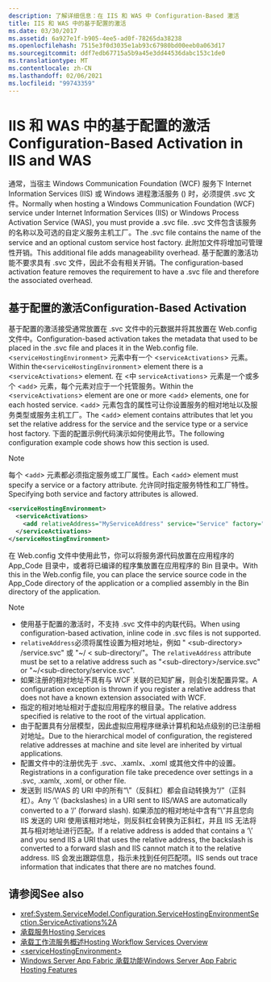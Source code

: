 ```yaml
---
description: 了解详细信息：在 IIS 和 WAS 中 Configuration-Based 激活
title: IIS 和 WAS 中的基于配置的激活
ms.date: 03/30/2017
ms.assetid: 6a927e1f-b905-4ee5-ad0f-78265da38238
ms.openlocfilehash: 7515e3f0d3035e1ab93c67980bd00eeb0a063d17
ms.sourcegitcommit: ddf7edb67715a5b9a45e3dd44536dabc153c1de0
ms.translationtype: MT
ms.contentlocale: zh-CN
ms.lasthandoff: 02/06/2021
ms.locfileid: "99743359"
---
```

# <a name="configuration-based-activation-in-iis-and-was"></a><span data-ttu-id="10394-103">IIS 和 WAS 中的基于配置的激活</span><span class="sxs-lookup"><span data-stu-id="10394-103">Configuration-Based Activation in IIS and WAS</span></span>

<span data-ttu-id="10394-104">通常，当宿主 Windows Communication Foundation (WCF) 服务下 Internet Information Services (IIS) 或 Windows 进程激活服务 () 时，必须提供 .svc 文件。</span><span class="sxs-lookup"><span data-stu-id="10394-104">Normally when hosting a Windows Communication Foundation (WCF) service under Internet Information Services (IIS) or Windows Process Activation Service (WAS), you must provide a .svc file.</span></span> <span data-ttu-id="10394-105">.svc 文件包含该服务的名称以及可选的自定义服务主机工厂。</span><span class="sxs-lookup"><span data-stu-id="10394-105">The .svc file contains the name of the service and an optional custom service host factory.</span></span> <span data-ttu-id="10394-106">此附加文件将增加可管理性开销。</span><span class="sxs-lookup"><span data-stu-id="10394-106">This additional file adds manageability overhead.</span></span> <span data-ttu-id="10394-107">基于配置的激活功能不要求具有 .svc 文件，因此不会有相关开销。</span><span class="sxs-lookup"><span data-stu-id="10394-107">The configuration-based activation feature removes the requirement to have a .svc file and therefore the associated overhead.</span></span>

## <a name="configuration-based-activation"></a><span data-ttu-id="10394-108">基于配置的激活</span><span class="sxs-lookup"><span data-stu-id="10394-108">Configuration-Based Activation</span></span>

<span data-ttu-id="10394-109">基于配置的激活接受通常放置在 .svc 文件中的元数据并将其放置在 Web.config 文件中。</span><span class="sxs-lookup"><span data-stu-id="10394-109">Configuration-based activation takes the metadata that used to be placed in the .svc file and places it in the Web.config file.</span></span> <span data-ttu-id="10394-110"><`serviceHostingEnvironment`> 元素中有一个 <`serviceActivations`> 元素。</span><span class="sxs-lookup"><span data-stu-id="10394-110">Within the<`serviceHostingEnvironment`> element there is a <`serviceActivations`> element.</span></span> <span data-ttu-id="10394-111">在 <中 `serviceActivations`> 元素是一个或多个 <`add`> 元素，每个元素对应于一个托管服务。</span><span class="sxs-lookup"><span data-stu-id="10394-111">Within the <`serviceActivations`> element are one or more <`add`> elements, one for each hosted service.</span></span> <span data-ttu-id="10394-112"><`add`> 元素包含的属性可让你设置服务的相对地址以及服务类型或服务主机工厂。</span><span class="sxs-lookup"><span data-stu-id="10394-112">The <`add`> element contains attributes that let you set the relative address for the service and the service type or a service host factory.</span></span> <span data-ttu-id="10394-113">下面的配置示例代码演示如何使用此节。</span><span class="sxs-lookup"><span data-stu-id="10394-113">The following configuration example code shows how this section is used.</span></span>

> [!NOTE]
> <span data-ttu-id="10394-114">每个 <`add`> 元素都必须指定服务或工厂属性。</span><span class="sxs-lookup"><span data-stu-id="10394-114">Each <`add`> element must specify a service or a factory attribute.</span></span> <span data-ttu-id="10394-115">允许同时指定服务特性和工厂特性。</span><span class="sxs-lookup"><span data-stu-id="10394-115">Specifying both service and factory attributes is allowed.</span></span>

```xml
<serviceHostingEnvironment>
  <serviceActivations>
    <add relativeAddress="MyServiceAddress" service="Service" factory="MyServiceHostFactory"/>
  </serviceActivations>
</serviceHostingEnvironment>
```

 <span data-ttu-id="10394-116">在 Web.config 文件中使用此节，你可以将服务源代码放置在应用程序的 App_Code 目录中，或者将已编译的程序集放置在应用程序的 Bin 目录中。</span><span class="sxs-lookup"><span data-stu-id="10394-116">With this in the Web.config file, you can place the service source code in the App_Code directory of the application or a complied assembly in the Bin directory of the application.</span></span>

> [!NOTE]
>
> - <span data-ttu-id="10394-117">使用基于配置的激活时，不支持 .svc 文件中的内联代码。</span><span class="sxs-lookup"><span data-stu-id="10394-117">When using configuration-based activation, inline code in .svc files is not supported.</span></span>
> - <span data-ttu-id="10394-118">`relativeAddress`必须将属性设置为相对地址，例如 " \<sub-directory> /service.svc" 或 "~/ \< sub-directory/"。</span><span class="sxs-lookup"><span data-stu-id="10394-118">The `relativeAddress` attribute must be set to a relative address such as "\<sub-directory>/service.svc" or "~/\<sub-directory/service.svc".</span></span>
> - <span data-ttu-id="10394-119">如果注册的相对地址不具有与 WCF 关联的已知扩展，则会引发配置异常。</span><span class="sxs-lookup"><span data-stu-id="10394-119">A configuration exception is thrown if you register a relative address that does not have a known extension associated with WCF.</span></span>
> - <span data-ttu-id="10394-120">指定的相对地址相对于虚拟应用程序的根目录。</span><span class="sxs-lookup"><span data-stu-id="10394-120">The relative address specified is relative to the root of the virtual application.</span></span>
> - <span data-ttu-id="10394-121">由于配置具有分层模型，因此虚拟应用程序继承计算机和站点级别的已注册相对地址。</span><span class="sxs-lookup"><span data-stu-id="10394-121">Due to the hierarchical model of configuration, the registered relative addresses at machine and site level are inherited by virtual applications.</span></span>
> - <span data-ttu-id="10394-122">配置文件中的注册优先于 .svc、.xamlx、.xoml 或其他文件中的设置。</span><span class="sxs-lookup"><span data-stu-id="10394-122">Registrations in a configuration file take precedence over settings in a .svc, .xamlx, .xoml, or other file.</span></span>
> - <span data-ttu-id="10394-123">发送到 IIS/WAS 的 URI 中的所有“\”（反斜杠）都会自动转换为“/”（正斜杠）。</span><span class="sxs-lookup"><span data-stu-id="10394-123">Any ‘\’ (backslashes) in a URI sent to IIS/WAS are automatically converted to a ‘/’ (forward slash).</span></span> <span data-ttu-id="10394-124">如果添加的相对地址中含有“\”并且您向 IIS 发送的 URI 使用该相对地址，则反斜杠会转换为正斜杠，并且 IIS 无法将其与相对地址进行匹配。</span><span class="sxs-lookup"><span data-stu-id="10394-124">If a relative address is added that contains a ‘\’ and you send IIS a URI that uses the relative address, the backslash is converted to a forward slash and IIS cannot match it to the relative address.</span></span> <span data-ttu-id="10394-125">IIS 会发出跟踪信息，指示未找到任何匹配项。</span><span class="sxs-lookup"><span data-stu-id="10394-125">IIS sends out trace information that indicates that there are no matches found.</span></span>

## <a name="see-also"></a><span data-ttu-id="10394-126">请参阅</span><span class="sxs-lookup"><span data-stu-id="10394-126">See also</span></span>

- <xref:System.ServiceModel.Configuration.ServiceHostingEnvironmentSection.ServiceActivations%2A>
- [<span data-ttu-id="10394-127">承载服务</span><span class="sxs-lookup"><span data-stu-id="10394-127">Hosting Services</span></span>](../hosting-services.md)
- [<span data-ttu-id="10394-128">承载工作流服务概述</span><span class="sxs-lookup"><span data-stu-id="10394-128">Hosting Workflow Services Overview</span></span>](hosting-workflow-services-overview.md)
- [\<serviceHostingEnvironment>](../../configure-apps/file-schema/wcf/servicehostingenvironment.md)
- <span data-ttu-id="10394-129">[Windows Server App Fabric 承载功能](/previous-versions/appfabric/ee677189(v=azure.10))</span><span class="sxs-lookup"><span data-stu-id="10394-129">[Windows Server App Fabric Hosting Features](/previous-versions/appfabric/ee677189(v=azure.10))</span></span>
